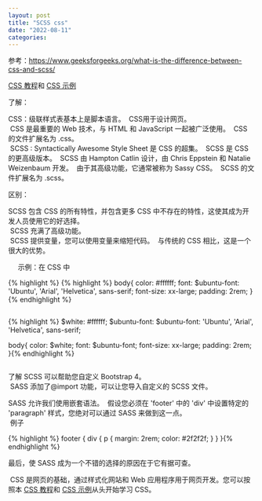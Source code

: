 ```yaml
---
layout: post
title: "SCSS css"
date: "2022-08-11"
categories: 
---
```

<p>参考：<a href="https://www.geeksforgeeks.org/what-is-the-difference-between-css-and-scss/">https://www.geeksforgeeks.org/what-is-the-difference-between-css-and-scss/</a></p>

<p><a href="https://www.geeksforgeeks.org/css-tutorials/">CSS 教程</a>和 <a href="https://www.geeksforgeeks.org/css-examples/">CSS 示例</a></p>

<p>了解：</p>

<p>CSS：级联样式表基本上是脚本语言。&nbsp; CSS用于设计网页。<br />
&nbsp;CSS 是最重要的 Web 技术，与 HTML 和 JavaScript 一起被广泛使用。&nbsp; CSS 的文件扩展名为 .css。<br />
&nbsp;SCSS : Syntactically Awesome Style Sheet 是 CSS 的超集。&nbsp; SCSS 是 CSS 的更高级版本。&nbsp; SCSS 由 Hampton Catlin 设计，由 Chris Eppstein 和 Natalie Weizenbaum 开发。&nbsp; 由于其高级功能，它通常被称为 Sassy CSS。&nbsp; SCSS 的文件扩展名为 .scss。</p>

<p>区别：</p>

<p>SCSS 包含 CSS 的所有特性，并包含更多 CSS 中不存在的特性，这使其成为开发人员使用它的好选择。<br />
&nbsp;SCSS 充满了高级功能。<br />
&nbsp;SCSS 提供变量，您可以使用变量来缩短代码。&nbsp; 与传统的 CSS 相比，这是一个很大的优势。</p>

<p>&nbsp;&nbsp;&nbsp;&nbsp; 示例：在 CSS 中</p>

{% highlight %}
{% highlight %}
body{
 color: #ffffff;
 font: $ubuntu-font: &#39;Ubuntu&#39;, 
                     &#39;Arial&#39;,
                     &#39;Helvetica&#39;,
                      sans-serif;
 font-size: xx-large;
 padding: 2rem;
}{% endhighlight %}

<p><img alt="" class="aligncenter" src="https://media.geeksforgeeks.org/wp-content/cdn-uploads/20220630134649/Screenshot-2022-06-30-134753.png" /></p>

{% highlight %}
$white: #ffffff;
$ubuntu-font: $ubuntu-font: &#39;Ubuntu&#39;, &#39;Arial&#39;, &#39;Helvetica&#39;, sans-serif;

body{
 color: $white;
 font: $ubuntu-font;
 font-size: xx-large;
 padding: 2rem;
}{% endhighlight %}

<p><img alt="" class="aligncenter" src="https://media.geeksforgeeks.org/wp-content/cdn-uploads/20220630134649/Screenshot-2022-06-30-134753.png" /></p>

<p>了解 SCSS 可以帮助您自定义 Bootstrap 4。<br />
&nbsp;SASS 添加了@import 功能，可以让您导入自定义的 SCSS 文件。</p>

<p>SASS 允许我们使用嵌套语法。&nbsp; 假设您必须在 &#39;footer&#39; 中的 &#39;div&#39; 中设置特定的 &#39;paragraph&#39; 样式，您绝对可以通过 SASS 来做到这一点。<br />
&nbsp;例子</p>

{% highlight %}
footer {
    div {
        p {
            margin: 2rem;
            color: #2f2f2f;
        }
    }
}{% endhighlight %}

<p>最后，使 SASS 成为一个不错的选择的原因在于它有据可查。</p>

<p>&nbsp;CSS 是网页的基础，通过样式化网站和 Web 应用程序用于网页开发。您可以按照本 <a href="https://www.geeksforgeeks.org/css-tutorials/">CSS 教程</a>和 <a href="https://www.geeksforgeeks.org/css-examples/">CSS 示例</a>从头开始学习 CSS。</p>

